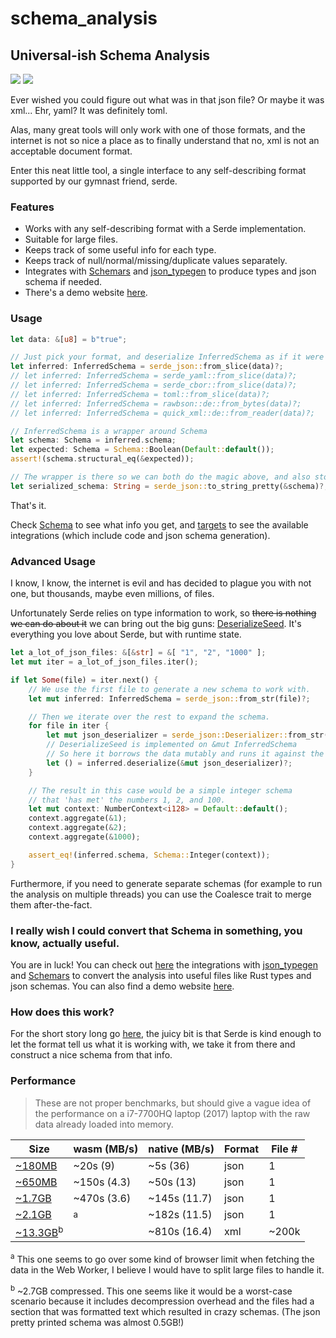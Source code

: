 # schema_analysis

## Universal-ish Schema Analysis

[![](https://img.shields.io/crates/v/schema_analysis.svg)](https://crates.io/crates/schema_analysis)
[![](https://docs.rs/schema_analysis/badge.svg)](https://docs.rs/schema_analysis/)

Ever wished you could figure out what was in that json file? Or maybe it was xml... Ehr, yaml?
It was definitely toml.

Alas, many great tools will only work with one of those formats, and the internet is not so
nice a place as to finally understand that no, xml is not an acceptable document format.

Enter this neat little tool, a single interface to any self-describing format supported by
our gymnast friend, serde.

### Features

- Works with any self-describing format with a Serde implementation.
- Suitable for large files.
- Keeps track of some useful info for each type.
- Keeps track of null/normal/missing/duplicate values separately.
- Integrates with [Schemars](https://github.com/GREsau/schemars) and 
  [json_typegen](https://github.com/evestera/json_typegen) to produce types and json schema if needed.
- There's a demo website [here](https://schema-analysis.com/).

### Usage

```rust
let data: &[u8] = b"true";

// Just pick your format, and deserialize InferredSchema as if it were a normal type.
let inferred: InferredSchema = serde_json::from_slice(data)?;
// let inferred: InferredSchema = serde_yaml::from_slice(data)?;
// let inferred: InferredSchema = serde_cbor::from_slice(data)?;
// let inferred: InferredSchema = toml::from_slice(data)?;
// let inferred: InferredSchema = rawbson::de::from_bytes(data)?;
// let inferred: InferredSchema = quick_xml::de::from_reader(data)?;

// InferredSchema is a wrapper around Schema
let schema: Schema = inferred.schema;
let expected: Schema = Schema::Boolean(Default::default());
assert!(schema.structural_eq(&expected));

// The wrapper is there so we can both do the magic above, and also store the data for later
let serialized_schema: String = serde_json::to_string_pretty(&schema)?;
```

That's it.

Check [Schema](https://docs.rs/schema_analysis/latest/schema_analysis/enum.Schema.html) to see what info you get, 
and [targets](schema_analysis/src/targets) to see the available integrations (which include code and 
json schema generation).

### Advanced Usage

I know, I know, the internet is evil and has decided to plague you with not one, but thousands,
maybe even millions, of files.

Unfortunately Serde relies on type information to work, so ~~there is nothing we can do about it~~
we can bring out the big guns: [DeserializeSeed](https://docs.serde.rs/serde/de/trait.DeserializeSeed.html).
It's everything you love about Serde, but with runtime state.

```rust
let a_lot_of_json_files: &[&str] = &[ "1", "2", "1000" ];
let mut iter = a_lot_of_json_files.iter();

if let Some(file) = iter.next() {
    // We use the first file to generate a new schema to work with.
    let mut inferred: InferredSchema = serde_json::from_str(file)?;

    // Then we iterate over the rest to expand the schema.
    for file in iter {
        let mut json_deserializer = serde_json::Deserializer::from_str(file);
        // DeserializeSeed is implemented on &mut InferredSchema
        // So here it borrows the data mutably and runs it against the deserializer.
        let () = inferred.deserialize(&mut json_deserializer)?;
    }

    // The result in this case would be a simple integer schema
    // that 'has met' the numbers 1, 2, and 100.
    let mut context: NumberContext<i128> = Default::default();
    context.aggregate(&1);
    context.aggregate(&2);
    context.aggregate(&1000);

    assert_eq!(inferred.schema, Schema::Integer(context));
}
```

Furthermore, if you need to generate separate schemas (for example to run the analysis on multiple
threads) you can use the Coalesce trait to merge them after-the-fact.

### I really wish I could convert that Schema in something, you know, actually useful.

You are in luck! You can check out [here](schema_analysis/src/targets) the integrations with
[json_typegen](https://github.com/evestera/json_typegen) and [Schemars](https://github.com/GREsau/schemars) 
to convert the analysis into useful files like Rust types and json schemas.
You can also find a demo website [here](https://schema-analysis.com/).

### How does this work?

For the short story long go [here](https://docs.rs/schema_analysis/latest/schema_analysis/analysis/index.html), the juicy bit is that Serde is kind enough to let
the format tell us what it is working with, we take it from there and construct a nice schema
from that info.

### Performance

> These are not proper benchmarks, but should give a vague idea of the performance on a i7-7700HQ laptop (2017) laptop with the raw data already loaded into memory.

| Size                  | wasm (MB/s)  | native (MB/s) | Format | File # |
| --------------------- | ------------ | ------------- | ------ | ------ |
| [~180MB]              | ~20s (9)     | ~5s (36)      | json   | 1      |
| [~650MB]              | ~150s (4.3)  | ~50s (13)     | json   | 1      |
| [~1.7GB]              | ~470s (3.6)  | ~145s (11.7)  | json   | 1      |
| [~2.1GB]              | <sup>a</sup> | ~182s (11.5)  | json   | 1      |
| [~13.3GB]<sup>b</sup> |              | ~810s (16.4)  | xml    | ~200k  |

<sup>a</sup> This one seems to go over some kind of browser limit when fetching the data in the Web Worker, I believe I would have to split large files to handle it.

<sup>b</sup> ~2.7GB compressed. This one seems like it would be a worst-case scenario because it includes decompression overhead and the files had a section that was formatted text which resulted in crazy schemas. (The json pretty printed schema was almost 0.5GB!)


[~180MB]: https://github.com/zemirco/sf-city-lots-json/blob/master/citylots.json
[~650MB]: https://catalog.data.gov/dataset/forestry-planting-spaces
[~1.7GB]: https://catalog.data.gov/dataset/nys-thruway-origin-and-destination-points-for-all-vehicles-15-minute-intervals-2018-q4
[~2.1GB]: https://catalog.data.gov/dataset/turnstile-usage-data-2016
[~13.3GB]: https://ftp.ncbi.nlm.nih.gov/pub/pmc/oa_bulk/
